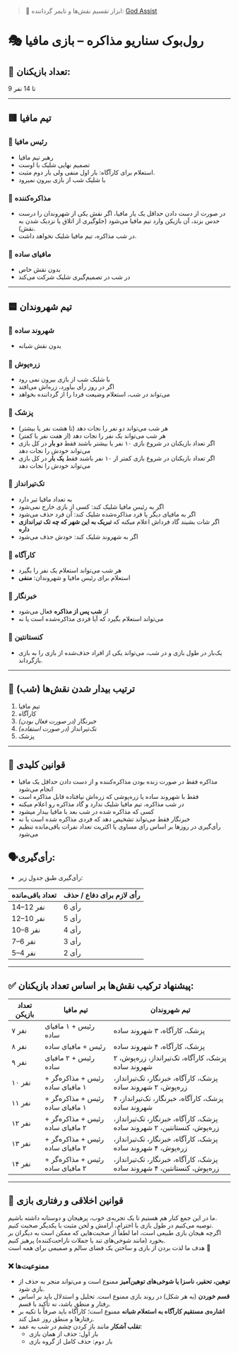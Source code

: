 > 🧠 ابزار تقسیم نقش‌ها و تایمر گرداننده: [God Assist](https://mafia-negotiation.netlify.app)

# 🎭 رول‌بوک سناریو مذاکره – بازی مافیا

## 👥 تعداد بازیکنان:
9 تا 14 نفر

---

## 🟥 تیم مافیا

### 🔹 رئیس مافیا
- رهبر تیم مافیا
- تصمیم نهایی شلیک با اوست
- استعلام برای کارآگاه: بار اول منفی ولی بار دوم مثبت.
- با شلیک شب از بازی بیرون نمیرود

### 🔹 مذاکره‌کننده
- در صورت از دست دادن حداقل یک یار مافیا، اگر نقش یکی از شهروندان را درست حدس بزند، آن بازیکن وارد تیم مافیا می‌شود
(جلوگیری از اتلاق یا نزدیک شدن به نقش).
- در شب مذاکره، تیم مافیا شلیک نخواهد داشت.


### 🔹 مافیای ساده
- بدون نقش خاص
- در شب در تصمیم‌گیری شلیک شرکت می‌کند
---

## 🟦 تیم شهروندان

### 🔹 شهروند ساده
- بدون نقش شبانه

### 🔹 زره‌پوش
- با شلیک شب از بازی بیرون نمی رود
- اگر در روز رأی بیاورد، زره‌اش می‌افتد
- می‌تواند در شب، استعلام وضیعت فردا را از گرداننده بخواهد

### 🔹 پزشک
- هر شب می‌تواند دو نفر را نجات دهد (تا هشت نفر یا بیشتر)
- هر شب می‌تواند یک نفر را نجات دهد (از هفت نفر یا کمتر)
- اگر تعداد بازیکنان در شروع بازی ۱۰ نفر یا بیشتر باشند فقط **دو بار** در کل بازی می‌تواند خودش را نجات دهد
-  اگر تعداد بازیکنان در شروع بازی کمتر از ۱۰ نفر باشند فقط **یک بار** در کل بازی می‌تواند خودش را نجات دهد

### 🔹 تک‌تیرانداز
- به تعداد مافیا تیر دارد
- اگر به رئیس مافیا شلیک کند: کسی از بازی خارج نمی‌شود
- اگر به مافیای دیگر یا فرد مذاکره‌شده شلیک کند: آن فرد حذف می‌شود
- اگر شات بشیند گاد فرداش اعلام میکنه که **تبریک به این شهر که چه تک تیراندازی داره**
- اگر به شهروند شلیک کند: خودش حذف می‌شود

### 🔹 کارآگاه
- هر شب می‌تواند استعلام یک نفر را بگیرد
- استعلام برای رئیس مافیا و شهروندان: **منفی**

### 🔹 خبرنگار
- از **شب پس از مذاکره** فعال می‌شود
- می‌تواند استعلام بگیرد که آیا فردی مذاکره‌شده است یا نه

### 🔹 کنستانتین
- یک‌بار در طول بازی و در شب، می‌تواند یکی از افراد حذف‌شده از بازی را به بازی بازگرداند.

---

## 🌙 ترتیب بیدار شدن نقش‌ها (شب)

1. تیم مافیا
2. کارآگاه
3. خبرنگار *(در صورت فعال بودن)*
4. تک‌تیرانداز *(در صورت استفاده)*
5. پزشک

---

## 📌 قوانین کلیدی

- مذاکره فقط در صورت زنده بودن مذاکره‌کننده و از دست دادن حداقل یک مافیا انجام می‌شود
- فقط با شهروند ساده یا زره‌پوشی که زره‌اش نیافتاده قابل مذاکره است
- در شب مذاکره، تیم مافیا شلیک ندارد و گاد مذاکره رو اعلام میکنه
- کسی که مذاکره شده در شب بعد با مافیا بیدار میشود
- خبرنگار فقط می‌تواند تشخیص دهد که فردی مذاکره شده است یا نه
- رأی‌گیری در روزها بر اساس رای مساوی یا اکثریت تعداد نفرات باقی‌مانده تنظیم می‌شود



## 🗣رأی‌گیری:
- رأی‌گیری طبق جدول زیر:

| تعداد باقی‌مانده | رأی لازم برای دفاع / حذف |
|------------------|---------------------------|
| 14–12 نفر         | 6 رأی                     |
| 12–10 نفر         | 5 رأی                     |
| 10–8 نفر         | 4 رأی                     |
| 7–6 نفر          | 3 رأی                     |
| 5–4 نفر          | 2 رأی                     |

---

## ✅ پیشنهاد ترکیب نقش‌ها بر اساس تعداد بازیکنان:

| تعداد بازیکن | تیم مافیا                        | تیم شهروندان                                                |
|--------------|----------------------------------|-------------------------------------------------------------|
| ۷ نفر        | رئیس + ۱ مافیای ساده            | پزشک، کارآگاه، ۳ شهروند ساده                                |
| ۸ نفر        | رئیس + مافیای ساده              | پزشک، کارآگاه، ۴ شهروند ساده                                |
| ۹ نفر        | رئیس + ۲ مافیای ساده            | پزشک، کارآگاه، تک‌تیرانداز، زره‌پوش، ۲ شهروند ساده          |
| ۱۰ نفر       | رئیس + مذاکره‌گر + ۱ مافیای ساده | پزشک، کارآگاه، خبرنگار، تک‌تیرانداز، زره‌پوش، ۲ شهروند ساده |
| ۱۱ نفر       | رئیس + مذاکره‌گر + ۱ مافیای ساده | پزشک، کارآگاه، خبرنگار، تک‌تیرانداز، ۴ شهروند ساده          |
| ۱۲ نفر       | رئیس + مذاکره‌گر + ۲ مافیای ساده | پزشک، کارآگاه، خبرنگار، تک‌تیرانداز، زره‌پوش، کنستانتین، ۲ شهروند ساده |
| ۱۳ نفر       | رئیس + مذاکره‌گر + ۲ مافیای ساده | پزشک، کارآگاه، خبرنگار، تک‌تیرانداز، زره‌پوش، ۴ شهروند ساده |
| ۱۴ نفر       | رئیس + مذاکره‌گر + ۲ مافیای ساده | پزشک، کارآگاه، خبرنگار، تک‌تیرانداز، زره‌پوش، کنستانتین، ۴ شهروند ساده |

---

## 📌 قوانین اخلاقی و رفتاری بازی

ما در این جمع کنار هم هستیم تا یک تجربه‌ی خوب، پرهیجان و دوستانه داشته باشیم.  
توصیه می‌کنیم در طول بازی با احترام، آرامش و لحن مثبت با یکدیگر صحبت کنیم.  
اگرچه هیجان بازی طبیعی است، اما لطفاً از صحبت‌هایی که ممکن است به دیگران بر بخورد (مانند شوخی‌های تند یا جملات ناراحت‌کننده) پرهیز کنیم.  
هدف ما لذت بردن از بازی و ساختن یک فضای سالم و صمیمی برای همه است 🌱

### ❌ ممنوعیت‌ها
- **توهین، تحقیر، ناسزا یا شوخی‌های توهین‌آمیز** ممنوع است و می‌تواند منجر به حذف از بازی شود.
- **قسم خوردن** (به هر شکل) در روند بازی ممنوع است. تحلیل و استدلال باید بر اساس رفتار و منطق باشد، نه تأکید با قسم.
- **اشاره‌ی مستقیم کارآگاه به استعلام شبانه** ممنوع است؛ کارآگاه باید صرفاً با تکیه بر رفتارها و منطق روز عمل کند.
- **تقلب آشکار** مانند باز کردن چشم در شب به عمد:
  - بار اول: حذف از همان بازی
  - بار دوم: حذف کامل از گروه بازی
